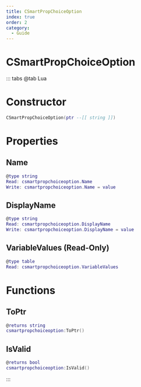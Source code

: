 ```yaml
---
title: CSmartPropChoiceOption
index: true
order: 2
category:
  - Guide
---
```


# CSmartPropChoiceOption

::: tabs
@tab Lua
# Constructor
```lua
CSmartPropChoiceOption(ptr --[[ string ]])
```
# Properties
## Name 
```lua
@type string
Read: csmartpropchoiceoption.Name
Write: csmartpropchoiceoption.Name = value
```
## DisplayName 
```lua
@type string
Read: csmartpropchoiceoption.DisplayName
Write: csmartpropchoiceoption.DisplayName = value
```
## VariableValues (Read-Only)
```lua
@type table
Read: csmartpropchoiceoption.VariableValues
```
# Functions
## ToPtr
```lua
@returns string
csmartpropchoiceoption:ToPtr()
```
## IsValid
```lua
@returns bool
csmartpropchoiceoption:IsValid()
```

:::